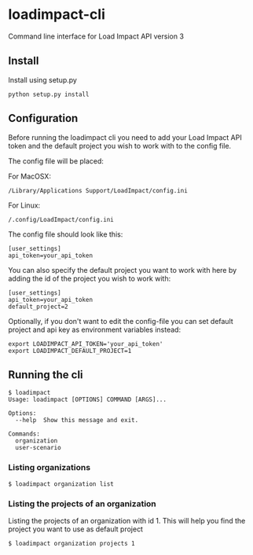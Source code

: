 # loadimpact-cli
Command line interface for Load Impact API version 3

## Install

Install using setup.py

```
python setup.py install
```

## Configuration

Before running the loadimpact cli you need to add your Load Impact API token and the default project you wish to work with to the config file.

The config file will be placed:

For MacOSX:

```
/Library/Applications Support/LoadImpact/config.ini
```

For Linux:

```
/.config/LoadImpact/config.ini
```

The config file should look like this:

```
[user_settings]
api_token=your_api_token
```

You can also specify the default project you want to work with here by adding the id of the project you wish to work with:

```
[user_settings]
api_token=your_api_token
default_project=2
```

Optionally, if you don't want to edit the config-file you can set default project and api key as environment variables instead:


```
export LOADIMPACT_API_TOKEN='your_api_token'
export LOADIMPACT_DEFAULT_PROJECT=1
```

## Running the cli

```
$ loadimpact
Usage: loadimpact [OPTIONS] COMMAND [ARGS]...

Options:
  --help  Show this message and exit.

Commands:
  organization
  user-scenario
```

### Listing organizations

```
$ loadimpact organization list
```


### Listing the projects of an organization

Listing the projects of an organization with id 1. This will help you find the project you want to use as default project

```
$ loadimpact organization projects 1
```